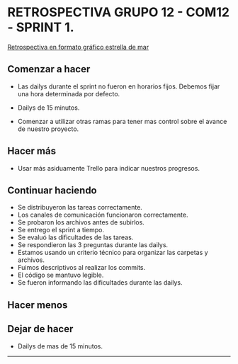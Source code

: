 # RETROSPECTIVA GRUPO 12 - COM12 - SPRINT 1.

[Retrospectiva en formato gráfico estrella de mar](https://jamboard.google.com/d/1qJ4smFXh7YC0hYglj3UfgvwWeFkf3_idmKn7slP0tNE/viewer?ts=615dfeb3&f=0)

## Comenzar a hacer

- Las dailys durante el sprint no fueron en horarios fijos. Debemos fijar una hora determinada por defecto.

- Dailys de 15 minutos.

- Comenzar a utilizar otras ramas para tener mas control sobre el avance de nuestro proyecto.


## Hacer más

- Usar más asiduamente Trello para indicar nuestros progresos.


## Continuar haciendo
- Se distribuyeron las tareas correctamente.
- Los canales de comunicación funcionaron correctamente.
- Se probaron los archivos antes de subirlos.
- Se entrego el sprint a tiempo.
- Se evaluó las dificultades de las tareas.
- Se respondieron las 3 preguntas durante las dailys.
- Estamos usando un criterio técnico para organizar las carpetas y archivos.
- Fuimos descriptivos al realizar los commits.
- El código se mantuvo legible.
- Se fueron informando las dificultades durante las dailys.


## Hacer menos



## Dejar de hacer

- Dailys de mas de 15 minutos.

___